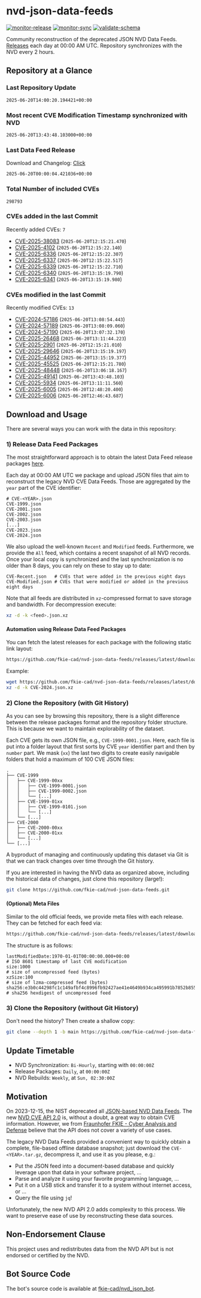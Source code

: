 # nvd-json-data-feeds

[![monitor-release](https://github.com/fkie-cad/nvd-json-data-feeds/actions/workflows/monitor_release.yml/badge.svg)](https://github.com/fkie-cad/nvd-json-data-feeds/actions/workflows/monitor_release.yml)
[![monitor-sync](https://github.com/fkie-cad/nvd-json-data-feeds/actions/workflows/monitor_sync.yml/badge.svg)](https://github.com/fkie-cad/nvd-json-data-feeds/actions/workflows/monitor_sync.yml)
[![validate-schema](https://github.com/fkie-cad/nvd-json-data-feeds/actions/workflows/validate_schema.yml/badge.svg)](https://github.com/fkie-cad/nvd-json-data-feeds/actions/workflows/validate_schema.yml)

Community reconstruction of the deprecated JSON NVD Data Feeds.
[Releases](https://github.com/fkie-cad/nvd-json-data-feeds/releases/latest) each day at 00:00 AM UTC.
Repository synchronizes with the NVD every 2 hours.

## Repository at a Glance

### Last Repository Update

```plain
2025-06-20T14:00:20.194421+00:00
```

### Most recent CVE Modification Timestamp synchronized with NVD

```plain
2025-06-20T13:43:48.103000+00:00
```

### Last Data Feed Release

Download and Changelog: [Click](https://github.com/fkie-cad/nvd-json-data-feeds/releases/latest)

```plain
2025-06-20T00:00:04.421036+00:00
```

### Total Number of included CVEs

```plain
298793
```

### CVEs added in the last Commit

Recently added CVEs: `7`

- [CVE-2025-38083](CVE-2025/CVE-2025-380xx/CVE-2025-38083.json) (`2025-06-20T12:15:21.470`)
- [CVE-2025-4102](CVE-2025/CVE-2025-41xx/CVE-2025-4102.json) (`2025-06-20T12:15:22.140`)
- [CVE-2025-6336](CVE-2025/CVE-2025-63xx/CVE-2025-6336.json) (`2025-06-20T12:15:22.307`)
- [CVE-2025-6337](CVE-2025/CVE-2025-63xx/CVE-2025-6337.json) (`2025-06-20T12:15:22.517`)
- [CVE-2025-6339](CVE-2025/CVE-2025-63xx/CVE-2025-6339.json) (`2025-06-20T12:15:22.710`)
- [CVE-2025-6340](CVE-2025/CVE-2025-63xx/CVE-2025-6340.json) (`2025-06-20T13:15:19.790`)
- [CVE-2025-6341](CVE-2025/CVE-2025-63xx/CVE-2025-6341.json) (`2025-06-20T13:15:19.980`)


### CVEs modified in the last Commit

Recently modified CVEs: `13`

- [CVE-2024-57186](CVE-2024/CVE-2024-571xx/CVE-2024-57186.json) (`2025-06-20T13:08:54.443`)
- [CVE-2024-57189](CVE-2024/CVE-2024-571xx/CVE-2024-57189.json) (`2025-06-20T13:08:09.060`)
- [CVE-2024-57190](CVE-2024/CVE-2024-571xx/CVE-2024-57190.json) (`2025-06-20T13:07:32.170`)
- [CVE-2025-26468](CVE-2025/CVE-2025-264xx/CVE-2025-26468.json) (`2025-06-20T13:11:44.223`)
- [CVE-2025-2901](CVE-2025/CVE-2025-29xx/CVE-2025-2901.json) (`2025-06-20T12:15:21.010`)
- [CVE-2025-29646](CVE-2025/CVE-2025-296xx/CVE-2025-29646.json) (`2025-06-20T13:15:19.197`)
- [CVE-2025-44952](CVE-2025/CVE-2025-449xx/CVE-2025-44952.json) (`2025-06-20T13:15:19.377`)
- [CVE-2025-45525](CVE-2025/CVE-2025-455xx/CVE-2025-45525.json) (`2025-06-20T12:15:21.780`)
- [CVE-2025-48448](CVE-2025/CVE-2025-484xx/CVE-2025-48448.json) (`2025-06-20T13:06:18.167`)
- [CVE-2025-49141](CVE-2025/CVE-2025-491xx/CVE-2025-49141.json) (`2025-06-20T13:43:48.103`)
- [CVE-2025-5934](CVE-2025/CVE-2025-59xx/CVE-2025-5934.json) (`2025-06-20T13:11:11.560`)
- [CVE-2025-6005](CVE-2025/CVE-2025-60xx/CVE-2025-6005.json) (`2025-06-20T12:48:20.400`)
- [CVE-2025-6006](CVE-2025/CVE-2025-60xx/CVE-2025-6006.json) (`2025-06-20T12:46:43.687`)


## Download and Usage

There are several ways you can work with the data in this repository:

### 1) Release Data Feed Packages

The most straightforward approach is to obtain the latest Data Feed release packages [here](https://github.com/fkie-cad/nvd-json-data-feeds/releases/latest).

Each day at 00:00 AM UTC we package and upload JSON files that aim to reconstruct the legacy NVD CVE Data Feeds.
Those are aggregated by the `year` part of the CVE identifier:

```
# CVE-<YEAR>.json
CVE-1999.json
CVE-2001.json
CVE-2002.json
CVE-2003.json
[...]
CVE-2023.json
CVE-2024.json
```

We also upload the well-known `Recent` and `Modified` feeds.
Furthermore, we provide the `All` feed, which contains a recent snapshot of all NVD records.
Once your local copy is synchronized and the last synchronization is no older than 8 days, you can rely on these to stay up to date:

```plain
CVE-Recent.json   # CVEs that were added in the previous eight days
CVE-Modified.json # CVEs that were modified or added in the previous eight days
```

Note that all feeds are distributed in `xz`-compressed format to save storage and bandwidth.
For decompression execute:

```sh
xz -d -k <feed>.json.xz
```

#### Automation using Release Data Feed Packages

You can fetch the latest releases for each package with the following static link layout:

```sh
https://github.com/fkie-cad/nvd-json-data-feeds/releases/latest/download/CVE-<YEAR>.json.xz
```

Example:

```sh
wget https://github.com/fkie-cad/nvd-json-data-feeds/releases/latest/download/CVE-2024.json.xz
xz -d -k CVE-2024.json.xz
```

### 2) Clone the Repository (with Git History)

As you can see by browsing this repository, there is a slight difference between the release packages format and the repository folder structure.
This is because we want to maintain explorability of the dataset.

Each CVE gets its own JSON file, e.g., `CVE-1999-0001.json`.
Here, each file is put into a folder layout that first sorts by CVE `year` identifier part and then by `number` part.
We mask (`xx`) the last two digits to create easily navigable folders that hold a maximum of 100 CVE JSON files:

```plain
.
├── CVE-1999
│   ├── CVE-1999-00xx
│   │   ├── CVE-1999-0001.json
│   │   ├── CVE-1999-0002.json
│   │   └── [...]
│   ├── CVE-1999-01xx
│   │   ├── CVE-1999-0101.json
│   │   └── [...]
│   └── [...]
├── CVE-2000
│   ├── CVE-2000-00xx
│   ├── CVE-2000-01xx
│   └── [...]
└── [...]
```

A byproduct of managing and continuously updating this dataset via Git is that we can track changes over time through the Git history.

If you are interested in having the NVD data as organized above, including the historical data of changes, just clone this repository (large!):

```sh
git clone https://github.com/fkie-cad/nvd-json-data-feeds.git
```

#### (Optional) Meta Files

Similar to the old official feeds, we provide meta files with each release. They can be fetched for each feed via:

```sh
https://github.com/fkie-cad/nvd-json-data-feeds/releases/latest/download/CVE-<YEAR>.meta
```

The structure is as follows:

```plain
lastModifiedDate:1970-01-01T00:00:00.000+00:00                          # ISO 8601 timestamp of last CVE modification
size:1000                                                               # size of uncompressed feed (bytes)
xzSize:100                                                              # size of lzma-compressed feed (bytes)
sha256:e3b0c44298fc1c149afbf4c8996fb92427ae41e4649b934ca495991b7852b855 # sha256 hexdigest of uncompressed feed
```

### 3) Clone the Repository (without Git History)

Don't need the history? Then create a shallow copy:

```sh
git clone --depth 1 -b main https://github.com/fkie-cad/nvd-json-data-feeds.git
```


## Update Timetable

* NVD Synchronization: `Bi-Hourly`, starting with `00:00:00Z`
* Release Packages: `Daily`, at `00:00:00Z`
* NVD Rebuilds: `Weekly`, at `Sun, 02:30:00Z`


## Motivation

On 2023-12-15, the NIST deprecated all [JSON-based NVD Data Feeds](https://nvd.nist.gov/vuln/data-feeds#divRetirementBanner-1).
The new [NVD CVE API 2.0](https://nvd.nist.gov/developers/vulnerabilities) is, without a doubt, a great way to obtain CVE information.
However, we from [Fraunhofer FKIE - Cyber Analysis and Defense](https://www.fkie.fraunhofer.de/en/departments/cad.html) believe that the API does not cover a variety of use cases.

The legacy NVD Data Feeds provided a convenient way to quickly obtain a complete, file-based offline database snapshot; just download the `CVE-<YEAR>.tar.gz`, decompress it, and use it as you please, e.g.:

- Put the JSON feed into a document-based database and quickly leverage upon that data in your software project, ...
- Parse and analyze it using your favorite programming language, ...
- Put it on a USB stick and transfer it to a system without internet access, or ...
- Query the file using `jq`!

Unfortunately, the new NVD API 2.0 adds complexity to this process.
We want to preserve ease of use by reconstructing these data sources.

## Non-Endorsement Clause

This project uses and redistributes data from the NVD API but is not endorsed or certified by the NVD.

## Bot Source Code

The bot's source code is available at [fkie-cad/nvd\_json\_bot](https://github.com/fkie-cad/nvd_json_bot).
